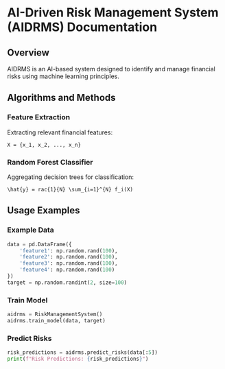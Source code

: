 
# AI-Driven Risk Management System (AIDRMS) Documentation

## Overview
AIDRMS is an AI-based system designed to identify and manage financial risks using machine learning principles.

## Algorithms and Methods
### Feature Extraction
Extracting relevant financial features:
```
X = {x_1, x_2, ..., x_n}
```
### Random Forest Classifier
Aggregating decision trees for classification:
```
\hat{y} = rac{1}{N} \sum_{i=1}^{N} f_i(X)
```

## Usage Examples
### Example Data
```python
data = pd.DataFrame({
    'feature1': np.random.rand(100),
    'feature2': np.random.rand(100),
    'feature3': np.random.rand(100),
    'feature4': np.random.rand(100)
})
target = np.random.randint(2, size=100)
```

### Train Model
```python
aidrms = RiskManagementSystem()
aidrms.train_model(data, target)
```

### Predict Risks
```python
risk_predictions = aidrms.predict_risks(data[:5])
print(f"Risk Predictions: {risk_predictions}")
```
